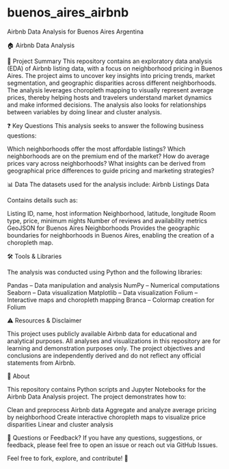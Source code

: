# buenos_aires_airbnb
Airbnb Data Analysis for Buenos Aires Argentina

🏠 Airbnb Data Analysis

📌 Project Summary
This repository contains an exploratory data analysis (EDA) of Airbnb listing data, with a focus on neighborhood pricing in Buenos Aires. The project aims to uncover key insights into pricing trends, market segmentation, and geographic disparities across different neighborhoods. The analysis leverages choropleth mapping to visually represent average prices, thereby helping hosts and travelers understand market dynamics and make informed decisions. The analysis also looks for relationships between variables by doing linear and cluster analysis. 

❓ Key Questions
This analysis seeks to answer the following business questions:

Which neighborhoods offer the most affordable listings?
Which neighborhoods are on the premium end of the market?
How do average prices vary across neighborhoods?
What insights can be derived from geographical price differences to guide pricing and marketing strategies?

📊 Data
The datasets used for the analysis include:
Airbnb Listings Data

Contains details such as:

Listing ID, name, host information
Neighborhood, latitude, longitude
Room type, price, minimum nights
Number of reviews and availability metrics
GeoJSON for Buenos Aires Neighborhoods
Provides the geographic boundaries for neighborhoods in Buenos Aires, enabling the creation of a choropleth map.

🛠️ Tools & Libraries

The analysis was conducted using Python and the following libraries:

Pandas – Data manipulation and analysis
NumPy – Numerical computations
Seaborn – Data visualization
Matplotlib – Data visualization
Folium – Interactive maps and choropleth mapping
Branca – Colormap creation for Folium

⚠️ Resources & Disclaimer

This project uses publicly available Airbnb data for educational and analytical purposes. All analyses and visualizations in this repository are for learning and demonstration purposes only. The project objectives and conclusions are independently derived and do not reflect any official statements from Airbnb.

🚀 About

This repository contains Python scripts and Jupyter Notebooks for the Airbnb Data Analysis project. The project demonstrates how to:

Clean and preprocess Airbnb data
Aggregate and analyze average pricing by neighborhood
Create interactive choropleth maps to visualize price disparities
Linear and cluster analysis 


📧 Questions or Feedback?
If you have any questions, suggestions, or feedback, please feel free to open an issue or reach out via GitHub Issues.


Feel free to fork, explore, and contribute! 🚀
